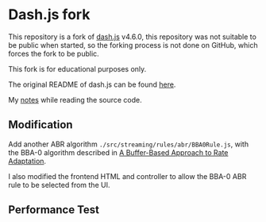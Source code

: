 # Dash.js fork

This repository is a fork of [dash.js](https://github.com/Dash-Industry-Forum/dash.js) v4.6.0,
this repository was not suitable to be public when started,
so the forking process is not done on GitHub, which forces the fork to be public.

This fork is for educational purposes only.

The original README of dash.js can be found [here](./original_README.md).

My [notes](./NOTES.md) while reading the source code.

## Modification

Add another ABR algorithm `./src/streaming/rules/abr/BBA0Rule.js`, with the BBA-0 algorithm described
in [A Buffer-Based Approach to Rate Adaptation](https://web.stanford.edu/class/cs244/papers/sigcomm2014-video.pdf).

I also modified the frontend HTML and controller to allow the BBA-0 ABR rule to be selected from the UI.

## Performance Test
